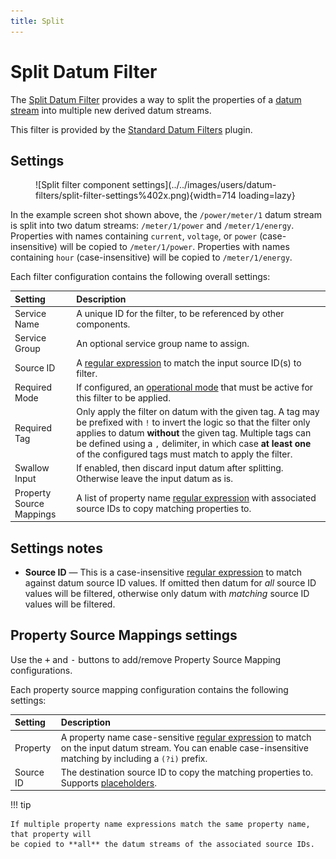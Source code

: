 ```yaml
---
title: Split
---
```

# Split Datum Filter

The [Split Datum Filter][src] provides a way to split the properties of a [datum
stream](../datum.md) into multiple new derived datum streams.


This filter is provided by the [Standard Datum Filters][sdf] plugin.

## Settings

<figure markdown>
  ![Split filter component settings](../../images/users/datum-filters/split-filter-settings%402x.png){width=714 loading=lazy}
</figure>

In the example screen shot shown above, the `/power/meter/1` datum stream is split into two datum
streams: `/meter/1/power` and `/meter/1/energy`. Properties with names containing `current`,
`voltage`, or `power` (case-insensitive) will be copied to `/meter/1/power`. Properties with names
containing `hour` (case-insensitive) will be copied to `/meter/1/energy`.

Each filter configuration contains the following overall settings:

| Setting            | Description |
|:-------------------|:------------|
| Service Name       | A unique ID for the filter, to be referenced by other components. |
| Service Group      | An optional service group name to assign. |
| Source ID          | A [regular expression][regex] to match the input source ID(s) to filter. |
| Required Mode      | If configured, an [operational mode](https://github.com/SolarNetwork/solarnetwork/wiki/SolarNode-Operational-Modes) that must be active for this filter to be applied. |
| Required Tag       | Only apply the filter on datum with the given tag. A tag may be prefixed with `!` to invert the logic so that the filter only applies to datum **without** the given tag. Multiple tags can be defined using a `,` delimiter, in which case **at least one** of the configured tags must match to apply the filter. |
| Swallow Input      | If enabled, then discard input datum after splitting. Otherwise leave the input datum as is. |
| Property Source Mappings |  A list of property name [regular expression][regex] with associated source IDs to copy matching properties to. |

## Settings notes

 * **Source ID** — This is a case-insensitive [regular expression][regex] to match against
   datum source ID values. If omitted then datum for _all_ source ID values will be filtered,
   otherwise only datum with _matching_ source ID values will be filtered.

## Property Source Mappings settings

Use the <kbd>+</kbd> and <kbd>-</kbd> buttons to add/remove Property Source Mapping configurations.

Each property source mapping configuration contains the following settings:

| Setting   | Description |
|:----------|:------------|
| Property  | A property name case-sensitive [regular expression][regex] to match on the input datum stream. You can enable case-insensitive matching by including a `(?i)` prefix. |
| Source ID | The destination source ID to copy the matching properties to. Supports [placeholders][placeholders]. |

!!! tip

	If multiple property name expressions match the same property name, that property will
	be copied to **all** the datum streams of the associated source IDs.

[opmodes]: ../op-modes.md
[placeholders]: ../placeholders.md
[regex]: https://docs.oracle.com/en/java/javase/11/docs/api/java.base/java/util/regex/Pattern.html
[sdf]: https://github.com/SolarNetwork/solarnetwork-node/blob/develop/net.solarnetwork.node.datum.filter.standard/
[src]: https://github.com/SolarNetwork/solarnetwork-node/blob/develop/net.solarnetwork.node.datum.filter.standard/README-Split.md
